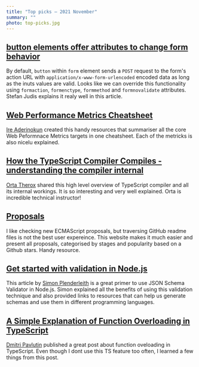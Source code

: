 ```yaml
---
title: "Top picks — 2021 November"
summary: ""
photo: top-picks.jpg
---
```


## [button elements offer attributes to change form behavior](https://www.stefanjudis.com/today-i-learned/button-elements-offer-attributes-to-change-form-behavior/)

By default, `button` within `form` element sends a `POST` request to the form's action URL with `application/x-www-form-urlencoded` encoded data as long as the inuts values are valid. Looks like we can override this functionality using `formaction`, `formenctype`, `formmethod` and `formnovalidate` attributes. Stefan Judis explains it realy well in this article.

## [Web Performance Metrics Cheatsheet](https://bitsofco.de/web-performance-metrics-cheatsheet/)

[Ire Aderinokun](https://twitter.com/ireaderinokun) created this handy resources that summariser all the core Web Peformnace Metrics targets in one cheatsheet. Each of the metricks is also nicelu explained.

## [How the TypeScript Compiler Compiles - understanding the compiler internal](https://www.youtube.com/watch?v=X8k_4tZ16qU)

[Orta Therox](https://twitter.com/orta) shared this high level overview of TypeScript compiler and all its internal workings. It is so interesting and very well explained. Orta is incredible technical instructor!

## [Proposals](https://www.proposals.es)

I like checking new ECMAScript proposals, but traversing GitHub readme files is not the best user expereince. This website makes it much easier and present all proposals, categorised by stages and popularity based on a Github stars. Handy resource.

## [Get started with validation in Node.js](https://simonplend.com/get-started-with-validation-in-node-js/)

This article by [Simon Plenderleith](https://twitter.com/simonplend) is a great primer to use JSON Schema Validator in Node.js. Simon explained all the benefits of using this validation technique and also provided links to resources that can help us generate schemas and use them in different programming languages.

## [A Simple Explanation of Function Overloading in TypeScript](https://dmitripavlutin.com/typescript-function-overloading/)

[Dmitri Pavlutin](https://twitter.com/panzerdp) published a great post about function oveloading in TypeScript. Even though I dont use this TS feature too often, I learned a few things from this post.
